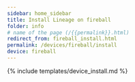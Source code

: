 ```yaml
---
sidebar: home_sidebar
title: Install Lineage on fireball
folder: info
# name of the page (/{{permalink}}.html)
redirect_from: fireball_install.html
permalink: /devices/fireball/install
device: fireball
---
```

{% include templates/device_install.md %}
